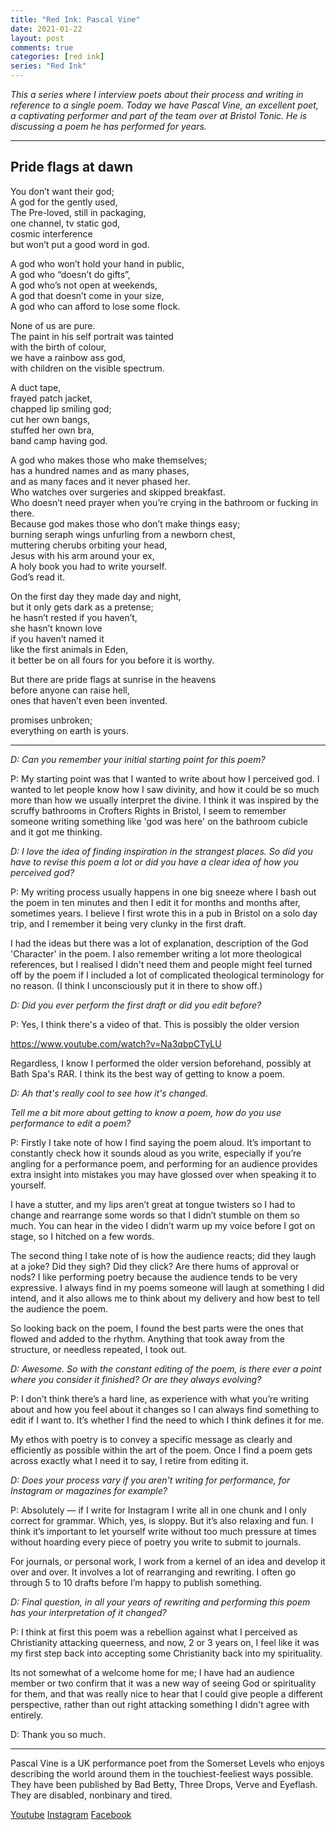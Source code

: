 ```yaml
---
title: "Red Ink: Pascal Vine"
date: 2021-01-22
layout: post
comments: true  
categories: [red ink]
series: "Red Ink"
---
```


*This a series where I interview poets about their process and writing in reference to a single poem. Today we have Pascal Vine, an excellent poet, a captivating performer and part of the team over at Bristol Tonic. He is discussing a poem he has performed for years.*

***

## Pride flags at dawn

You don’t want their god;  
A god for the gently used,  
The Pre-loved, still in packaging,  
one channel, tv static god,  
cosmic interference   
but won’t put a good word in god.  

A god who won’t hold your hand in public,  
A god who “doesn’t do gifts”,  
A god who’s not open at weekends,  
A god that doesn’t come in your size,  
A god who can afford to lose some flock.  

None of us are pure.  
The paint in his self portrait was tainted   
with the birth of colour,  
we have a rainbow ass god,  
with children on the visible spectrum.  

A duct tape,  
frayed patch jacket,  
chapped lip smiling god;  
cut her own bangs,  
stuffed her own bra,   
band camp having god.  

A god who makes those who make themselves;  
has a hundred names and as many phases,   
and as many faces and it never phased her.  
Who watches over surgeries and skipped breakfast.   
Who doesn’t need prayer when you’re crying in the bathroom or fucking in there.  
Because god makes those who don’t make things easy;  
burning seraph wings unfurling from a newborn chest,   
muttering cherubs orbiting your head,  
Jesus with his arm around your ex,  
A holy book you had to write yourself.  
God’s read it.  

On the first day they made day and night,  
but it only gets dark as a pretense;  
he hasn’t rested if you haven’t,    
she hasn’t known love   
if you haven’t named it  
like the first animals in Eden,  
it better be on all fours for you before it is worthy.  

But there are pride flags at sunrise in the heavens  
before anyone can raise hell,  
ones that haven’t even been invented.  

promises unbroken;  
everything on earth is yours.    

***

*D: Can you remember your initial starting point for this poem?*

P: My starting point was that I wanted to write about how I perceived god. I wanted to let people know how I saw divinity, and how it could be so much more than how we usually interpret the divine. I think it was inspired by the scruffy bathrooms in Crofters Rights in Bristol, I seem to remember someone writing something like 'god was here' on the bathroom cubicle and it got me thinking.

*D: I love the idea of finding inspiration in the strangest places. So did you have to revise this poem a lot or did you have a clear idea of how you perceived god?*

P: My writing process usually happens in one big sneeze where I bash out the poem in ten minutes and then I edit it for months and months after, sometimes years. I believe I first wrote this in a pub in Bristol on a solo day trip, and I remember it being very clunky in the first draft.

I had the ideas but there was a lot of explanation, description of the God 'Character' in the poem. I also remember writing a lot more theological references, but I realised I didn't need them and people might feel turned off by the poem if I included a lot of complicated theological terminology for no reason. (I think I unconsciously put it in there to show off.)

*D: Did you ever perform the first draft or did you edit before?*

P: Yes, I think there's a video of that. This is possibly the older version

https://www.youtube.com/watch?v=Na3qbpCTyLU

Regardless, I know I performed the older version beforehand, possibly at Bath Spa's RAR. I think its the best way of getting to know a poem.

*D: Ah that's really cool to see how it's changed.*

*Tell me a bit more about getting to know a poem,  how do you use performance to edit a poem?*

P: Firstly I take note of how I find saying the poem aloud. It’s important to constantly check how it sounds aloud as you write, especially if you’re angling for a performance poem, and performing for an audience provides extra insight into mistakes you may have glossed over when speaking it to yourself.

I have a stutter, and my lips aren’t great at tongue twisters so I had to change and rearrange some words so that I didn’t stumble on them so much. You can hear in the video I didn’t warm up my voice before I got on stage, so I hitched on a few words.

The second thing I take note of is how the audience reacts; did they laugh at a joke? Did they sigh? Did they click? Are there hums of approval or nods? I like performing poetry because the audience tends to be very expressive. I always find in my poems someone will laugh at something I did intend, and it also allows me to think about my delivery and how best to tell the audience the poem.

So looking back on the poem, I found the best parts were the ones that flowed and added to the rhythm. Anything that took away from the structure, or needless repeated, I took out.

*D: Awesome. So with the constant editing of the poem, is there ever a point where you consider it finished? Or are they always evolving?*

P: I don’t think there’s a hard line, as experience with what you’re writing about and how you feel about it changes so I can always find something to edit if I want to. It’s whether I find the need to which I think defines it for me.

My ethos with poetry is to convey a specific message as clearly and efficiently as possible within the art of the poem. Once I find a poem gets across exactly what I need it to say, I retire from editing it.

*D: Does your process vary if you aren't writing for performance, for Instagram or magazines for example?*

P: Absolutely — if I write for Instagram I write all in one chunk and I only correct for grammar. Which, yes, is sloppy. But it’s also relaxing and fun. I think it’s important to let yourself write without too much pressure at times without hoarding every piece of poetry you write to submit to journals.

For journals, or personal work, I work from a kernel of an idea and develop it over and over. It involves a lot of rearranging and rewriting. I often go through 5 to 10 drafts before I’m happy to publish something.

*D: Final question, in all your years of rewriting and performing this poem has your interpretation of it changed?*

P: I think at first this poem was a rebellion against what I perceived as Christianity attacking queerness, and now, 2 or 3 years on, I feel like it was my first step back into accepting some Christianity back into my spirituality.

Its not somewhat of a welcome home for me; I have had an audience member or two confirm that it was a new way of seeing God or spirituality for them, and that was really nice to hear that I could give people a different perspective, rather than out right attacking something I didn't agree with entirely.

D: Thank you so much.

***

Pascal Vine is a UK performance poet from the Somerset Levels who enjoys describing the world around them in the touchiest-feeliest ways possible. They have been published by Bad Betty, Three Drops, Verve and Eyeflash. They are disabled, nonbinary and tired.

[Youtube](https://www.youtube.com/channel/UCwi6xuVThLTXttH5cckdOZg)
[Instagram](https://www.instagram.com/pascalvpoet/)
[Facebook](https://www.facebook.com/PascalVinePoet)
